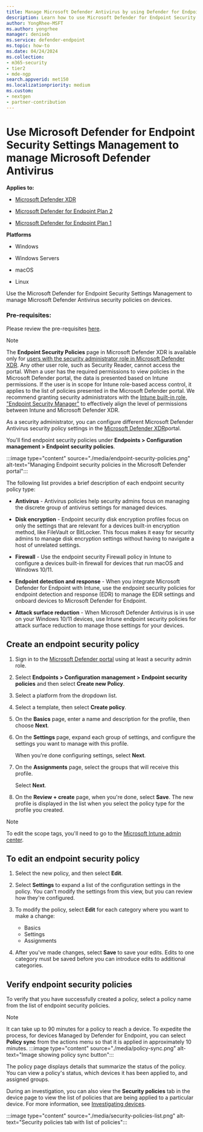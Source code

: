 ```yaml
---
title: Manage Microsoft Defender Antivirus by using Defender for Endpoint Security Settings Management
description: Learn how to use Microsoft Defender for Endpoint Security Settings Management to manage Microsoft Defender Antivirus
author: YongRhee-MSFT
ms.author: yongrhee
manager: deniseb
ms.service: defender-endpoint
ms.topic: how-to
ms.date: 04/24/2024
ms.collection: 
- m365-security
- tier2
- mde-ngp
search.appverid: met150
ms.localizationpriority: medium
ms.custom: 
- nextgen
- partner-contribution
---
```


# Use Microsoft Defender for Endpoint Security Settings Management to manage Microsoft Defender Antivirus

**Applies to:**

- [Microsoft Defender XDR](/defender-xdr)

- [Microsoft Defender for Endpoint Plan 2](microsoft-defender-endpoint.md)

- [Microsoft Defender for Endpoint Plan 1](defender-endpoint-plan-1.md)

**Platforms**

- Windows

- Windows Servers

- macOS

- Linux

Use the Microsoft Defender for Endpoint Security Settings Management to manage Microsoft Defender Antivirus security policies on devices. 

### Pre-requisites:

Please review the pre-requisites [here](/mem/intune/protect/mde-security-integration). 

> [!NOTE]
> The **Endpoint Security Policies** page in Microsoft Defender XDR is available only for [users with the security administrator role in Microsoft Defender XDR](assign-portal-access.md). Any other user role, such as Security Reader, cannot access the portal. When a user has the required permissions to view policies in the Microsoft Defender portal, the data is presented based on Intune permissions. If the user is in scope for Intune role-based access control, it applies to the list of policies presented in the Microsoft Defender portal. We recommend granting security administrators with the [Intune built-in role, "Endpoint Security Manager"](/mem/intune/fundamentals/role-based-access-control#built-in-roles) to effectively align the level of permissions between Intune and Microsoft Defender XDR.

As a security administrator, you can configure different Microsoft Defender Antivirus security policy settings in the [Microsoft Defender XDR](https://security.microsoft.com)portal.

You'll find endpoint security policies under **Endpoints > Configuration management > Endpoint security policies**.

:::image type="content" source="./media/endpoint-security-policies.png" alt-text="Managing Endpoint security policies in the Microsoft Defender portal":::

The following list provides a brief description of each endpoint security policy type:

- **Antivirus** - Antivirus policies help security admins focus on managing the discrete group of antivirus settings for managed devices. 

- **Disk encryption** - Endpoint security disk encryption profiles focus on only the settings that are relevant for a devices built-in encryption method, like FileVault or BitLocker. This focus makes it easy for security admins to manage disk encryption settings without having to navigate a host of unrelated settings.

- **Firewall** - Use the endpoint security Firewall policy in Intune to configure a devices built-in firewall for devices that run macOS and Windows 10/11.

- **Endpoint detection and response** - When you integrate Microsoft Defender for Endpoint with Intune, use the endpoint security policies for endpoint detection and response (EDR) to manage the EDR settings and onboard devices to Microsoft Defender for Endpoint.

- **Attack surface reduction** - When Microsoft Defender Antivirus is in use on your Windows 10/11 devices, use Intune endpoint security policies for attack surface reduction to manage those settings for your devices.


## Create an endpoint security policy

1. Sign in to the <a href="https://go.microsoft.com/fwlink/p/?linkid=2077139" target="_blank">Microsoft Defender portal</a> using at least a security admin role.

2. Select **Endpoints > Configuration management > Endpoint security policies** and then select **Create new Policy**. 


3. Select a platform from the dropdown list.

4. Select a template, then select **Create policy**.


5. On the **Basics** page, enter a name and description for the profile, then choose **Next**.

6. On the **Settings** page, expand each group of settings, and configure the settings you want to manage with this profile.

   When you're done configuring settings, select **Next**.

7. On the **Assignments** page, select the groups that will receive this profile. 

   Select **Next**.

8. On the **Review + create** page, when you're done, select **Save**. The new profile is displayed in the list when you select the policy type for the profile you created.


>[!NOTE]
>To edit the scope tags, you'll need to go to the [Microsoft Intune admin center](https://go.microsoft.com/fwlink/?linkid=2109431).


## To edit an endpoint security policy

1. Select the new policy, and then select **Edit**.
 
2. Select **Settings** to expand a list of the configuration settings in the policy. You can't modify the settings from this view, but you can review how they're configured.

3. To modify the policy, select **Edit** for each category where you want to make a change:
   - Basics
   - Settings
   - Assignments

4. After you've made changes, select **Save** to save your edits.  Edits to one category must be saved before you can introduce edits to additional categories.




## Verify endpoint security policies

To verify that you have successfully created a policy, select a policy name from the list of endpoint security policies.

>[!NOTE]
>It can take up to 90 minutes for a policy to reach a device. To expedite the process, for devices Managed by Defender for Endpoint, you can select **Policy sync** from the actions menu so that it is applied in approximately 10 minutes.
> :::image type="content" source="./media/policy-sync.png" alt-text="Image showing policy sync button":::

The policy page displays details that summarize the status of the policy. You can view a policy's status, which devices it has been applied to, and assigned groups.

During an investigation, you can also view the **Security policies** tab in the device page to view the list of policies that are being applied to a particular device. For more information, see [Investigating devices](investigate-machines.md#security-policies).


:::image type="content" source="./media/security-policies-list.png" alt-text="Security policies tab with list of policies":::


